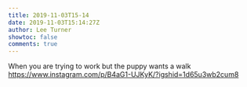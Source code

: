 ```yaml
---
title: 2019-11-03T15-14
date: 2019-11-03T15:14:27Z
author: Lee Turner
showtoc: false
comments: true
---
```


When you are trying to work but the puppy wants a walk https://www.instagram.com/p/B4aG1-UJKyK/?igshid=1d65u3wb2cum8

